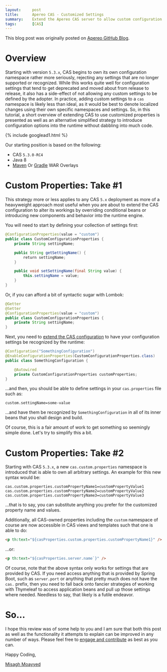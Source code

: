 ```yaml
---
layout:     post
title:      Apereo CAS - Customized Settings
summary:    Extend the Apereo CAS server to allow custom configuration properties and settings.
tags:       [CAS]
---
```


<div class="alert alert-success"><i class="far fa-lightbulb"></i> This blog post was originally posted on <a href="https://github.com/apereo/apereo.github.io">Apereo GitHub Blog</a>.</div>

# Overview

Starting with version `5.3.x`, CAS begins to own its own configuration namespace rather more seriously, rejecting any settings that are no longer supported or recognized. While this works quite well for configuration settings that tend to get deprecated and moved about from release to release, it also has a side-effect of not allowing any custom settings to be defined by the adopter. In practice, adding custom settings to a `cas` namespace is likely less than ideal, as it would be best to denote localized changes using their own specific namespaces and settings. So, in this tutorial, a short overview of extending CAS to use customized properties is presented as well as an alternative simplified strategy to introduce configuration options into the runtime without dabbling into much code.

{% include googlead1.html  %}

Our starting position is based on the following:

- CAS `5.3.0-RC4`
- Java 8
- [Maven](https://github.com/apereo/cas-overlay-template) Or [Gradle](https://github.com/apereo/cas-gradle-overlay-template) WAR Overlays

# Custom Properties: Take #1

This strategy more or less applies to any CAS `5.x` deployment as more of a heavyweight approach most useful when you are about to extend the CAS configuration to alter its workings by overriding conditional beans or introducing new components and behavior into the runtime engine.

You will need to start by defining your collection of settings first:

```java
@ConfigurationProperties(value = "custom")
public class CustomConfigurationProperties {
    private String settingName;

    public String getSettingName() {
        return settingName;
    }

    public void setSettingName(final String value) {
        this.settingName = value;
    }
}
```

Or, if you can afford a bit of syntactic sugar with Lombok:

```java
@Getter
@Setter
@ConfigurationProperties(value = "custom")
public class CustomConfigurationProperties {
    private String settingName;
}
```

Next, you need to [extend the CAS configuration](https://apereo.github.io/cas/5.3.x/installation/Configuration-Management-Extensions.html) to have your configuration settings be recognized by the runtime:

```java
@Configuration("SomethingConfiguration")
@EnableConfigurationProperties(CustomConfigurationProperties.class)
public class SomethingConfiguration {

    @Autowired
    private CustomConfigurationProperties customProperties;
}
```

...and then, you should be able to define settings in your `cas.properties` file such as:

```properties
custom.settingName=some-value
```

...and have them be recognized by `SomethingConfiguration` in all of its inner beans that you shall design and build.

Of course, this is a fair amount of work to get something so seemingly simple done. Let's try to simplify this a bit.

# Custom Properties: Take #2

Starting with CAS `5.3.x`, a new `cas.custom.properties` namespace is introduced that is able to own all arbitrary settings. An example for this new syntax would be:

```properties
cas.custom.properties.customPropertyName1=customPropertyValue1
cas.custom.properties.customPropertyName2=customPropertyValue2
cas.custom.properties.customPropertyName3=customPropertyValue3
```

...that is to say, you can substitute anything you prefer for the customized property name and values.

Additionally, all CAS-owned properties including the `custom` namespace of course are now accessible in CAS views and templates such that one is able to do:

```html
<p th:text="${casProperties.custom.properties.customPropertyName1}" />
```

...or:

```html
<p th:text="${casProperties.server.name`}" />
```

Of course, note that the above syntax only works for settings that are provided by CAS. If you need access anything that is provided by Spring Boot, such as `server.port` or anything that pretty much does not have the `cas.` prefix, then you need to fall back onto fancier strategies of working with Thymeleaf to access application beans and pull up those settings where needed. Needless to say, that likely is a futile endeavor.

# So...

I hope this review was of some help to you and I am sure that both this post as well as the functionality it attempts to explain can be improved in any number of ways. Please feel free to [engage and contribute](https://apereo.github.io/cas/developer/Contributor-Guidelines.html) as best as you can.

Happy Coding,

[Misagh Moayyed](https://fawnoos.com)
